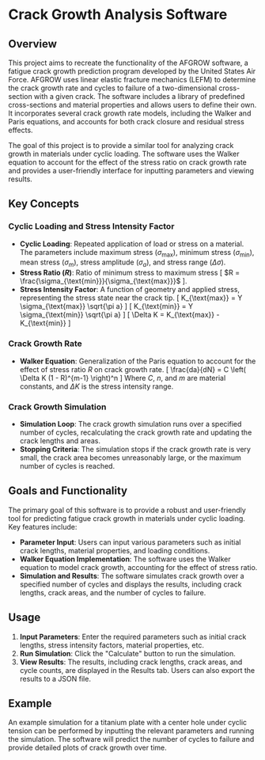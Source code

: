 # Crack Growth Analysis Software

## Overview

This project aims to recreate the functionality of the AFGROW software, a fatigue crack growth prediction program developed by the United States Air Force. AFGROW uses linear elastic fracture mechanics (LEFM) to determine the crack growth rate and cycles to failure of a two-dimensional cross-section with a given crack. The software includes a library of predefined cross-sections and material properties and allows users to define their own. It incorporates several crack growth rate models, including the Walker and Paris equations, and accounts for both crack closure and residual stress effects.

The goal of this project is to provide a similar tool for analyzing crack growth in materials under cyclic loading. The software uses the Walker equation to account for the effect of the stress ratio on crack growth rate and provides a user-friendly interface for inputting parameters and viewing results.

## Key Concepts

### Cyclic Loading and Stress Intensity Factor

- **Cyclic Loading**: Repeated application of load or stress on a material. The parameters include maximum stress ($\sigma_{\text{max}}$), minimum stress ($\sigma_{\text{min}}$), mean stress ($\sigma_m$), stress amplitude ($\sigma_a$), and stress range ($\Delta\sigma$).
- **Stress Ratio ($R$)**: Ratio of minimum stress to maximum stress \[ $R = \frac{\sigma_{\text{min}}}{\sigma_{\text{max}}}$ \].
- **Stress Intensity Factor**: A function of geometry and applied stress, representing the stress state near the crack tip.
  \[ K_{\text{max}} = Y \sigma_{\text{max}} \sqrt{\pi a} \]
  \[ K_{\text{min}} = Y \sigma_{\text{min}} \sqrt{\pi a} \]
  \[ \Delta K = K_{\text{max}} - K_{\text{min}} \]

### Crack Growth Rate

- **Walker Equation**: Generalization of the Paris equation to account for the effect of stress ratio $R$ on crack growth rate.
  \[ \frac{da}{dN} = C \left( \Delta K (1 - R)^{m-1} \right)^n \]
  Where $C$, $n$, and $m$ are material constants, and $\Delta K$ is the stress intensity range.

### Crack Growth Simulation

- **Simulation Loop**: The crack growth simulation runs over a specified number of cycles, recalculating the crack growth rate and updating the crack lengths and areas.
- **Stopping Criteria**: The simulation stops if the crack growth rate is very small, the crack area becomes unreasonably large, or the maximum number of cycles is reached.

## Goals and Functionality

The primary goal of this software is to provide a robust and user-friendly tool for predicting fatigue crack growth in materials under cyclic loading. Key features include:

- **Parameter Input**: Users can input various parameters such as initial crack lengths, material properties, and loading conditions.
- **Walker Equation Implementation**: The software uses the Walker equation to model crack growth, accounting for the effect of stress ratio.
- **Simulation and Results**: The software simulates crack growth over a specified number of cycles and displays the results, including crack lengths, crack areas, and the number of cycles to failure.

## Usage

1. **Input Parameters**: Enter the required parameters such as initial crack lengths, stress intensity factors, material properties, etc.
2. **Run Simulation**: Click the "Calculate" button to run the simulation.
3. **View Results**: The results, including crack lengths, crack areas, and cycle counts, are displayed in the Results tab. Users can also export the results to a JSON file.

## Example

An example simulation for a titanium plate with a center hole under cyclic tension can be performed by inputting the relevant parameters and running the simulation. The software will predict the number of cycles to failure and provide detailed plots of crack growth over time.
